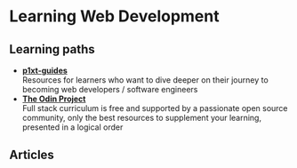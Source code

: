 # Learning Web Development

## Learning paths
- **[p1xt-guides](https://github.com/P1xt/p1xt-guides)**  
  Resources for learners who want to dive deeper on their journey to becoming web developers / software engineers
- **[The Odin Project](https://www.theodinproject.com/home)**  
  Full stack curriculum is free and supported by a passionate open source community, only the best resources to supplement your learning, presented in a logical order

## Articles
